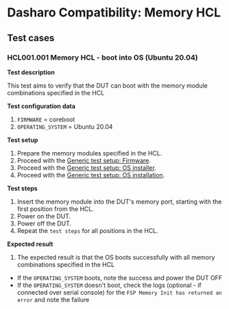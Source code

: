 # Dasharo Compatibility: Memory HCL

## Test cases

### HCL001.001 Memory HCL - boot into OS (Ubuntu 20.04)

**Test description**

This test aims to verify that the DUT can boot with the memory
module combinations specified in the HCL

**Test configuration data**

1. `FIRMWARE` = coreboot
1. `OPERATING_SYSTEM` = Ubuntu 20.04

**Test setup**

1. Prepare the memory modules specified in the HCL.
1. Proceed with the
    [Generic test setup: Firmware](../generic-test-setup/#firmware).
1. Proceed with the
    [Generic test setup: OS installer](../../dasharo-compatibility/generic-test-setup/#os-installer).
1. Proceed with the
    [Generic test setup: OS installation](../../dasharo-compatibility/generic-test-setup/#os-installation).

**Test steps**

1. Insert the memory module into the DUT's memory port, starting with the first
    position from the HCL.
1. Power on the DUT.
1. Power off the DUT.
1. Repeat the `test steps` for all positions in the HCL.

**Expected result**

1. The expected result is that the OS boots successfully with all memory
   combinations specified in the HCL
  * If the `OPERATING_SYSTEM` boots, note the success and power the DUT OFF
  * If the `OPERATING_SYSTEM` doesn't boot, check the logs (optional - if
    connected over serial console) for the
    `FSP Memory Init has returned an error` and note the failure
